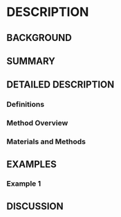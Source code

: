 # DESCRIPTION

## BACKGROUND

## SUMMARY

## DETAILED DESCRIPTION

### Definitions

### Method Overview

### Materials and Methods

## EXAMPLES

### Example 1

## DISCUSSION

